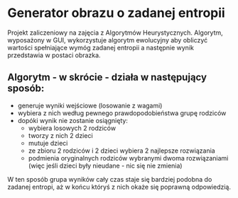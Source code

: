 # Generator obrazu o zadanej entropii

Projekt zaliczeniowy na zajęcia z Algorytmów Heurystycznych. 
Algorytm, wyposażony w GUI, wykorzystuje algorytm ewolucyjny aby obliczyć wartości spełniające wymóg zadanej entropii a następnie wynik przedstawia w postaci obrazka.

## Algorytm - w skrócie - działa w następujący sposób:
- generuje wyniki wejściowe (losowanie z wagami)
- wybiera z nich według pewnego prawdopodobieństwa grupę rodziców
- dopóki wynik nie zostanie osiągnięty:
  - wybiera losowych 2 rodziców
  - tworzy z nich 2 dzieci
  - mutuje dzieci
  - ze zbioru 2 rodziców i 2 dzieci wybiera 2 najlepsze rozwiązania
  - podmienia oryginalnych rodziców wybranymi dwoma rozwiązaniami (więc jeśli dzieci były nieudane - nic się nie zmienia)
 
 W ten sposób grupa wyników cały czas staje się bardziej podobna do zadanej entropi, aż w końcu któryś z nich okaże się poprawną odpowiedzią.
 
